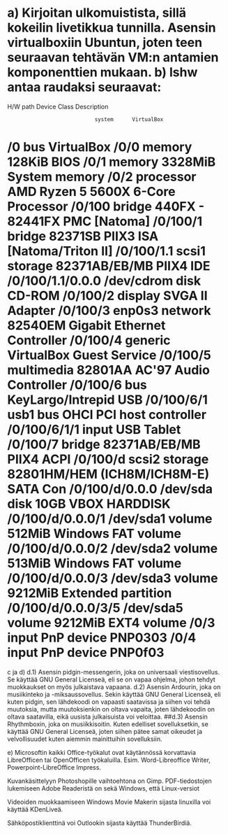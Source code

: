a) 
Kirjoitan ulkomuistista, sillä kokeilin livetikkua tunnilla. Asensin virtualboxiin Ubuntun, joten teen seuraavan tehtävän VM:n antamien komponenttien mukaan. 
b) 
lshw antaa raudaksi seuraavat: 
=======================================================
H/W path            Device      Class       Description

                                system      VirtualBox
/0                              bus         VirtualBox
/0/0                            memory      128KiB BIOS
/0/1                            memory      3328MiB System memory
/0/2                            processor   AMD Ryzen 5 5600X 6-Core Processor
/0/100                          bridge      440FX - 82441FX PMC [Natoma]
/0/100/1                        bridge      82371SB PIIX3 ISA [Natoma/Triton II]
/0/100/1.1          scsi1       storage     82371AB/EB/MB PIIX4 IDE
/0/100/1.1/0.0.0    /dev/cdrom  disk        CD-ROM
/0/100/2                        display     SVGA II Adapter
/0/100/3            enp0s3      network     82540EM Gigabit Ethernet Controller
/0/100/4                        generic     VirtualBox Guest Service
/0/100/5                        multimedia  82801AA AC'97 Audio Controller
/0/100/6                        bus         KeyLargo/Intrepid USB
/0/100/6/1          usb1        bus         OHCI PCI host controller
/0/100/6/1/1                    input       USB Tablet
/0/100/7                        bridge      82371AB/EB/MB PIIX4 ACPI
/0/100/d            scsi2       storage     82801HM/HEM (ICH8M/ICH8M-E) SATA Con
/0/100/d/0.0.0      /dev/sda    disk        10GB VBOX HARDDISK
/0/100/d/0.0.0/1    /dev/sda1   volume      512MiB Windows FAT volume
/0/100/d/0.0.0/2    /dev/sda2   volume      513MiB Windows FAT volume
/0/100/d/0.0.0/3    /dev/sda3   volume      9212MiB Extended partition
/0/100/d/0.0.0/3/5  /dev/sda5   volume      9212MiB EXT4 volume
/0/3                            input       PnP device PNP0303
/0/4                            input       PnP device PNP0f03
=======================================================
c ja d) 
 d.1)
Asensin pidgin-messengerin, joka on universaali viestisovellus. Se käyttää GNU General Licenseä, eli se on vapaa ohjelma, johon tehdyt muokkaukset on myös julkaistava vapaana. 
d.2) 
Asensin Ardourin, joka on musiikinteko ja -miksaussovellus. Sekin käyttää GNU General Licenseä, eli kuten pidgin, sen lähdekoodi on vapaasti saatavissa ja siihen voi tehdä muutoksia, mutta muutoksienkin on oltava vapaita, joten lähdekoodin on oltava saatavilla, eikä uusista julkaisuista voi veloittaa. 
##d.3) 
Asensin Rhythmboxin, joka on musiikkisoitin. Kuten edelliset sovelluksetkin, se käyttää GNU General Licenseä, joten siihen pätee samat oikeudet ja velvollisuudet kuten aiemmin mainittuihin sovelluksiin. 

e)
Microsoftin kaikki Office-työkalut ovat käytännössä korvattavia LibreOfficen tai OpenOfficen työkaluilla. 
Esim. Word-Libreoffice Writer, Powerpoint-LibreOffice Impress.

Kuvankäsittelyyn Photoshopille vaihtoehtona on Gimp.
PDF-tiedostojen lukemiseen Adobe Readeristä on sekä Windows, että Linux-versiot

Videoiden muokkaamiseen Windows Movie Makerin sijasta linuxilla voi käyttää KDenLiveä. 

Sähköpostiklienttinä voi Outlookin sijasta käyttää ThunderBirdiä. 
